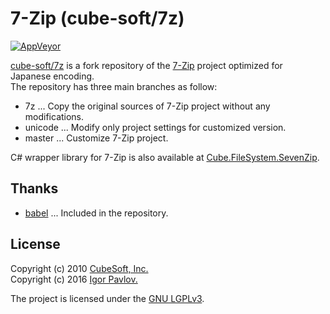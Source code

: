 7-Zip (cube-soft/7z)
====

[![AppVeyor](https://ci.appveyor.com/api/projects/status/n2q1nun7oe9cwg1a?svg=true)](https://ci.appveyor.com/project/clown/7z)

[cube-soft/7z](https://github.com/cube-soft/7z) is a fork repository of the [7-Zip](http://www.7-zip.org/) project optimized for Japanese encoding.   
The repository has three main branches as follow:

* 7z ... Copy the original sources of 7-Zip project without any modifications.
* unicode ... Modify only project settings for customized version.
* master ... Customize 7-Zip project.

C# wrapper library for 7-Zip is also available at [Cube.FileSystem.SevenZip](https://github.com/cube-soft/Cube.FileSystem.SevenZip).

## Thanks

* [babel](http://tricklib.com/cxx/ex/babel/) ... Included in the repository.

## License

Copyright (c) 2010 [CubeSoft, Inc.](http://www.cube-soft.jp/)  
Copyright (c) 2016 [Igor Pavlov.](http://www.7-zip.org/)

The project is licensed under the [GNU LGPLv3](https://github.com/cube-soft/7z/blob/master/License.txt).